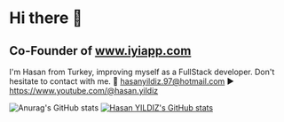 # Hi there 👋
## Co-Founder of www.iyiapp.com

I'm Hasan from Turkey, improving myself as a FullStack developer.
Don't hesitate to contact with me.
📧 hasanyildiz.97@hotmail.com
▶️ https://www.youtube.com/@hasan.yildiz

![Anurag's GitHub stats](https://github-readme-stats.vercel.app/api?username=iyiapp&show_icons=true&theme=highcontrast  )
[![Hasan YILDIZ's GitHub stats](https://github-readme-stats.vercel.app/api/top-langs?username=hasanyildiz&hide=html,scss,stylus,blade,jupyter%20notebook,python,css,shell,batchfile,dockerfile,typescript&theme=algolia&show_icons=true)](https://github.com/saifurrahman1193)


